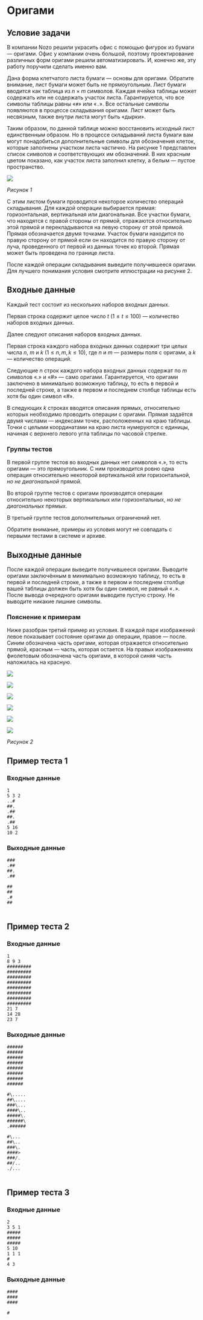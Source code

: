 # Оригами

## Условие задачи

В компании Nozo решили украсить офис с помощью фигурок из бумаги — оригами. Офис у компании очень большой, поэтому проектирование различных форм оригами решили автоматизировать. И, конечно же, эту работу поручили сделать именно вам.

Дана форма клетчатого листа бумаги — основы для оригами. Обратите внимание, лист бумаги может быть не прямоугольным. Лист бумаги вводится как таблица из $n \times m$ символов. Каждая ячейка таблицы может содержать или не содержать участок листа. Гарантируется, что все символы таблицы равны «$\texttt{\#}$» или «$\texttt{.}$».
Все остальные символы появляются в процессе складывания оригами. Лист может быть несвязным, также внутри листа могут быть «дырки».

Таким образом, по данной таблице можно восстановить исходный лист единственным образом. Но в процессе складываний листа бумаги вам могут понадобиться дополнительные символы для обозначения клеток, которые заполнены участком листа частично. На рисунке 1 представлен список символов и соответствующих им обозначений. В них красным цветом показано, как участок листа заполнил клетку, а белым — пустое пространство.

![](./image1.png)

*Рисунок 1*

С этим листом бумаги проводится некоторое количество операций складывания. Для каждой операции выбирается прямая: горизонтальная, вертикальная или диагональная. Все участки бумаги, что находятся с правой стороны от прямой, отражаются относительно этой прямой и перекладываются на левую сторону от этой прямой. Прямая обозначается двумя точками. Участок бумаги находится по правую сторону от прямой если он находится по правую сторону от луча, проведенного от первой из данных точек ко второй. Прямая может быть проведена по границе листа.

После каждой операции складывания выведите получившееся оригами. Для лучшего понимания условия смотрите иллюстрации на рисунке 2.

## Входные данные

Каждый тест состоит из нескольких наборов входных данных.

Первая строка содержит целое число $t$ $(1 \le t \le 100)$ — количество наборов входных данных.

Далее следуют описания наборов входных данных.

Первая строка каждого набора входных данных содержит три целых числа $n$, $m$ и $k$ $(1 \le n, m, k \le 10)$, где $n$ и $m$ — размеры поля с оригами, а $k$ — количество операций.

Следующие $n$ строк каждого набора входных данных содержат по $m$ символов «.» и «#» — само оригами. Гарантируется, что оригами заключено в минимально возможную таблицу, то есть в первой и последней строке, а также в первом и последнем столбце таблицы есть хотя бы один символ «#».

В следующих $k$ строках вводятся описания прямых, относительно которых необходимо проводить операции с оригами. Прямая задаётся двумя числами — индексами точек, расположенных на краю таблицы. Точки с целыми координатами на краю листа нумеруются с единицы, начиная с верхнего левого угла таблицы по часовой стрелке.

### Группы тестов

В первой группе тестов во входных данных нет символов «.», то есть оригами — это прямоугольник. С ним производится ровно одна операция относительно некоторой вертикальной или горизонтальной, $\textit{но не диагональной}$ прямой.

Во второй группе тестов с оригами производятся операции относительно некоторых вертикальных или горизонтальных, $\textit{но не диагональных}$ прямых.

В третьей группе тестов дополнительных ограничений нет.

Обратите внимание, примеры из условия могут не совпадать с первыми тестами в системе и архиве.

## Выходные данные

После каждой операции выведите получившееся оригами. Выводите оригами заключённым в минимально возможную таблицу, то есть в первой и последней строке, а также в первом и последнем столбце вашей таблицы должен быть хотя бы один символ, не равный «$\texttt{.}$». После вывода очередного оригами выводите пустую строку. Не выводите никакие лишние символы.

### Пояснение к примерам

Ниже разобран третий пример из условия. В каждой паре изображений левое показывает состояние оригами до операции, правое — после. Синим обозначена часть оригами, которая отражается относительно прямой, красным — часть, которая остается. На правых изображениях фиолетовым обозначена часть оригами, в которой синяя часть наложилась на красную.

![](./image2.png)

![](./image3.png)

![](./image4.png)

![](./image5.png)

![](./image6.png)

![](./image7.png)

*Рисунок 2*

## Пример теста 1

### Входные данные

```
1
5 3 2
..#
##.
.##
##.
.##
5 16
10 2

```

### Выходные данные

```
###
.##
##.
.##

##
##
.#
##


```

## Пример теста 2

### Входные данные

```
1
8 9 3
#########
#########
#########
#########
#########
#########
#########
#########
21 7
14 28
23 7

```

### Выходные данные

```
######
######
######
######
######
######
######
######

#\.....
##\....
###\...
####\..
#####\.
######\
.######

#\...
##\..
###\.
####>
###/.
##/..
./...


```

## Пример теста 3

### Входные данные

```
2
3 5 1
#####
#####
#####
5 10
1 1 1
#
4 3

```

### Выходные данные

```
####
####
####

#


```